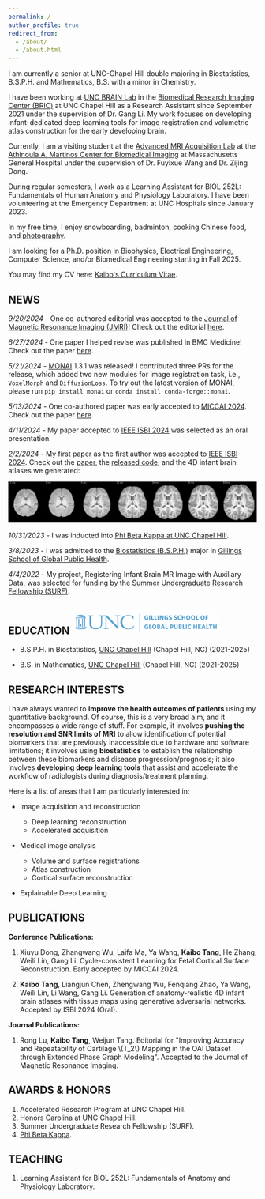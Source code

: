 ```yaml
---
permalink: /
author_profile: true
redirect_from: 
  - /about/
  - /about.html
---
```


I am currently a senior at UNC-Chapel Hill double majoring in Biostatistics, B.S.P.H. and Mathematics, B.S. with a minor in Chemistry. 

I have been working at [UNC BRAIN Lab](https://bbm.web.unc.edu/) 
in the [Biomedical Research Imaging Center (BRIC)](https://www.med.unc.edu/bric/) at UNC Chapel Hill as a Research Assistant
since September 2021 under the supervision of Dr. Gang Li. 
My work focuses on developing infant-dedicated deep learning tools for image registration and volumetric atlas construction for the early developing brain.

Currently, I am a visiting student at the [Advanced MRI Acquisition Lab](https://mriacq-lab.martinos.org) at the [Athinoula A. Martinos Center for Biomedical Imaging](https://www.martinos.org) at Massachusetts General Hospital under the supervision of Dr. Fuyixue Wang and Dr. Zijing Dong.

During regular semesters, I work as a Learning Assistant for BIOL 252L: Fundamentals of Human Anatomy and Physiology Laboratory. 
I have been volunteering at the Emergency Department at UNC Hospitals since January 2023.

In my free time, I enjoy snowboarding, badminton, cooking Chinese food, and [photography](https://kvttt.myportfolio.com/).

I am looking for a Ph.D. position in Biophysics, Electrical Engineering, Computer Science, and/or Biomedical Engineering starting in Fall 2025.

You may find my CV here: [Kaibo's Curriculum Vitae](/files/Kaibo_Tang_CV.pdf).

NEWS
----

*9/20/2024* - One co-authored editorial was accepted to the [Journal of Magnetic Resonance Imaging (JMRI)](https://onlinelibrary.wiley.com/journal/15222586)! Check out the editorial [here](https://doi.org/10.1002/jmri.29647).

*6/27/2024* - One paper I helped revise was published in BMC Medicine! Check out the paper [here](https://doi.org/10.1186/s12916-024-03487-9).

*5/21/2024* - [MONAI](https://monai.io/) 1.3.1 was released! I contributed three PRs for the release, 
              which added two new modules for image registration task, i.e., `VoxelMorph` and `DiffusionLoss`.
              To try out the latest version of MONAI, please run `pip install monai` or `conda install conda-forge::monai`.

*5/13/2024* - One co-authored paper was early accepted to [MICCAI 2024](https://conferences.miccai.org/2024/en/). 
Check out the paper [here](https://link.springer.com/chapter/10.1007/978-3-031-72104-5_21).

*4/11/2024* - My paper accepted to [IEEE ISBI 2024](https://biomedicalimaging.org/2024/) was selected as an oral presentation.

*2/2/2024* - My first paper as the first author was accepted to [IEEE ISBI 2024](https://biomedicalimaging.org/2024/). 
Check out the [paper](https://doi.org/10.1109/ISBI56570.2024.10635754), the [released code](https://github.com/kvttt/4DInfantAtlas), and the 4D infant brain atlases we generated:

![4D Infant Brain Atlases](/images/atlas.jpg)

[//]: # (*12/17/2023* - I went to [Winter Park]&#40;https://www.winterparkresort.com/&#41;, Colorado for a ski trip with my high school friends.)

[//]: # (* Lift Vertical: 86,549 ft)

[//]: # (* Lifts Ridden: 63)

[//]: # (* Days on Mountain: 9)

[//]: # (* Distance: 108 mi)

*10/31/2023* - I was inducted into 
[Phi Beta Kappa at UNC Chapel Hill](https://uncnews.unc.edu/2023/10/31/259-students-inducted-into-phi-beta-kappa-at-unc-chapel-hill/).

*3/8/2023* - I was admitted to the [Biostatistics (B.S.P.H.)](https://sph.unc.edu/bios/biostatistics/) major 
in [Gillings School of Global Public Health](https://sph.unc.edu/).

[//]: # (*12/11/2022* - I went to [Heavenly]&#40;https://www.skiheavenly.com/&#41; in South Lake Tahoe, California again for a ski trip with my high school friends.)

[//]: # (* Lift Vertical: 100,348 ft)

[//]: # (* Lifts Ridden: 99)

[//]: # (* Days on Mountain: 11)

[//]: # (* Distance: 111.94 mi)

*4/4/2022* - My project, Registering Infant Brain MR Image with Auxiliary Data, 
was selected for funding by the [Summer Undergraduate Research Fellowship (SURF)](https://our.unc.edu/fund/surf/).

[//]: # (*12/14/2022* - I went to [Heavenly]&#40;https://www.skiheavenly.com/&#41; in South Lake Tahoe, California for a ski trip with my high school friends.)

[//]: # (* Lift Vertical: 43,731 ft)

[//]: # (* Lifts Ridden: 43)

[//]: # (* Days on Mountain: 6)

[//]: # (* Distance: N/A)

EDUCATION <img src="/images/Gillings-S.png" width="300"/> 
---------

* B.S.P.H. in Biostatistics, [UNC Chapel Hill](https://sph.unc.edu/bios/biostatistics/) (Chapel Hill, NC) (2021-2025)

* B.S. in Mathematics, [UNC Chapel Hill](https://math.unc.edu/) (Chapel Hill, NC) (2021-2025)

RESEARCH INTERESTS
------------------

I have always wanted to **improve the health outcomes of patients** using my quantitative background. 
Of course, this is a very broad aim, and it encompasses a wide range of stuff.
For example, it involves **pushing the resolution and SNR limits of MRI** to allow identification of potential biomarkers that are previously inaccessible due to hardware and software limitations;
it involves using **biostatistics** to establish the relationship between these biomarkers and disease progression/prognosis;
it also involves **developing deep learning tools** that assist and accelerate the workflow of radiologists during diagnosis/treatment planning.

Here is a list of areas that I am particularly interested in:

* Image acquisition and reconstruction
  * Deep learning reconstruction
  * Accelerated acquisition

* Medical image analysis 
  * Volume and surface registrations
  * Atlas construction
  * Cortical surface reconstruction

* Explainable Deep Learning

PUBLICATIONS
------------

**Conference Publications:**

1. Xiuyu Dong, Zhangwang Wu, Laifa Ma, Ya Wang, **Kaibo Tang**, He Zhang, Weili Lin, Gang Li. 
Cycle-consistent Learning for Fetal Cortical Surface Reconstruction.
Early accepted by MICCAI 2024.

2. **Kaibo Tang**, Liangjun Chen, Zhengwang Wu, Fenqiang Zhao, Ya Wang, Weili Lin, Li Wang, Gang Li. 
Generation of anatomy-realistic 4D infant brain atlases with tissue maps using generative adversarial networks. 
Accepted by ISBI 2024 (Oral).

**Journal Publications:**

1. Rong Lu, **Kaibo Tang**, Weijun Tang. 
Editorial for "Improving Accuracy and Repeatability of Cartilage \\(T_2\\) Mapping in the OAI Dataset through Extended Phase Graph Modeling". 
Accepted to the Journal of Magnetic Resonance Imaging.


AWARDS & HONORS
---------------

1. Accelerated Research Program at UNC Chapel Hill.
2. Honors Carolina at UNC Chapel Hill.
3. Summer Undergraduate Research Fellowship (SURF).
4. [Phi Beta Kappa](https://uncnews.unc.edu/2023/10/31/259-students-inducted-into-phi-beta-kappa-at-unc-chapel-hill/).


TEACHING
--------

1. Learning Assistant for BIOL 252L: Fundamentals of Anatomy and Physiology Laboratory.

<br/><br/><br/><br/><br/><br/><br/><br/><br/>
